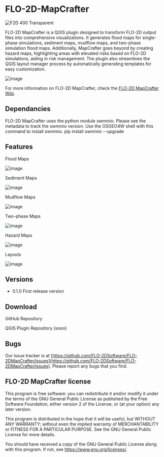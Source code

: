 # FLO-2D-MapCrafter
![F2D 400 Transparent](https://github.com/FLO-2DKaren/FLO-2D-Rasterizor/assets/39889306/05a2477e-3cca-4240-bb32-0cd4e721596c)

FLO-2D MapCrafter is a QGIS plugin designed to transform FLO-2D output files into comprehensive visualizations. It generates flood maps for single-phase simulations, sediment maps, mudflow maps, and two-phase simulation flood maps. Additionally, MapCrafter goes beyond by creating hazard maps, highlighting areas with elevated risks based on FLO-2D simulations, aiding in risk management. The plugin also streamlines the QGIS layout manager process by automatically generating templates for easy customization.

![image](https://github.com/FLO-2DSoftware/FLO-2DMapCrafter/assets/39889306/f7dc8987-d0f0-4afe-a4b2-2c4c840b6ffa)

For more information on FLO-2D MapCrafter, check the [FLO-2D MapCrafter Wiki](https://github.com/FLO-2DSoftware/FLO-2DMapCrafter/wiki).

## Dependancies

FLO-2D MapCrafter uses the python module swmmio.  Please see the metadata to track the swmmio version.  Use the OSGEO4W shell with this command to install swmmio.
pip install swmmio --upgrade

## Features

Flood Maps

![image](https://github.com/FLO-2DSoftware/FLO-2DMapCrafter/assets/39889306/16a7f6bb-197a-4f1a-bdce-e6a6a3207b5d)

Sediment Maps

![image](https://github.com/FLO-2DSoftware/FLO-2DMapCrafter/assets/39889306/e0355397-39e9-4aa8-82f1-02398a84fb4c)

Mudflow Maps

![image](https://github.com/FLO-2DSoftware/FLO-2DMapCrafter/assets/39889306/a519c26d-22f7-4cf6-a7be-41c000a8984c)

Two-phase Maps

![image](https://github.com/FLO-2DSoftware/FLO-2DMapCrafter/assets/39889306/dd85ec7e-f434-4277-b959-e396fbd7cd2f)

Hazard Maps

![image](https://github.com/FLO-2DSoftware/FLO-2DMapCrafter/assets/39889306/0eb79935-a488-40f1-b697-7ca401fbf87f)

Layouts

![image](https://github.com/FLO-2DSoftware/FLO-2DMapCrafter/assets/39889306/23990c9a-66be-481e-85bb-3dfeda39f90c)

## Versions

- 0.1.0 First release version

## Download

GitHub Repository

QGIS Plugin Repository (soon)

## Bugs

Our issue tracker is at [https://github.com/FLO-2DSoftware/FLO-2DMapCrafter/issues](https://github.com/FLO-2DSoftware/FLO-2DMapCrafter/issues). Please report any bugs that you find.

## FLO-2D MapCrafter license

This program is free software: you can redistribute it and/or modify
it under the terms of the GNU General Public License as published by
the Free Software Foundation, either version 2 of the License, or
(at your option) any later version.

This program is distributed in the hope that it will be useful,
but WITHOUT ANY WARRANTY; without even the implied warranty of
MERCHANTABILITY or FITNESS FOR A PARTICULAR PURPOSE.  See the
GNU General Public License for more details.

You should have received a copy of the GNU General Public License
along with this program.  If not, see <https://www.gnu.org/licenses/>.
